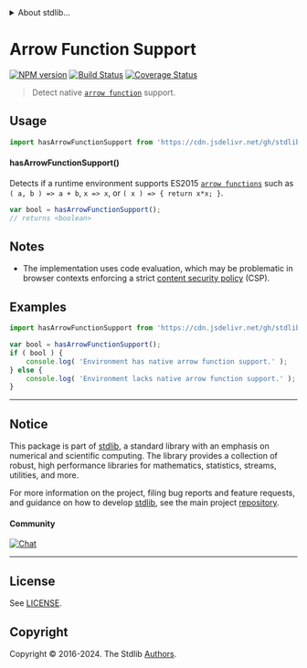 <!--

@license Apache-2.0

Copyright (c) 2021 The Stdlib Authors.

Licensed under the Apache License, Version 2.0 (the "License");
you may not use this file except in compliance with the License.
You may obtain a copy of the License at

   http://www.apache.org/licenses/LICENSE-2.0

Unless required by applicable law or agreed to in writing, software
distributed under the License is distributed on an "AS IS" BASIS,
WITHOUT WARRANTIES OR CONDITIONS OF ANY KIND, either express or implied.
See the License for the specific language governing permissions and
limitations under the License.

-->


<details>
  <summary>
    About stdlib...
  </summary>
  <p>We believe in a future in which the web is a preferred environment for numerical computation. To help realize this future, we've built stdlib. stdlib is a standard library, with an emphasis on numerical and scientific computation, written in JavaScript (and C) for execution in browsers and in Node.js.</p>
  <p>The library is fully decomposable, being architected in such a way that you can swap out and mix and match APIs and functionality to cater to your exact preferences and use cases.</p>
  <p>When you use stdlib, you can be absolutely certain that you are using the most thorough, rigorous, well-written, studied, documented, tested, measured, and high-quality code out there.</p>
  <p>To join us in bringing numerical computing to the web, get started by checking us out on <a href="https://github.com/stdlib-js/stdlib">GitHub</a>, and please consider <a href="https://opencollective.com/stdlib">financially supporting stdlib</a>. We greatly appreciate your continued support!</p>
</details>

# Arrow Function Support

[![NPM version][npm-image]][npm-url] [![Build Status][test-image]][test-url] [![Coverage Status][coverage-image]][coverage-url] <!-- [![dependencies][dependencies-image]][dependencies-url] -->

> Detect native [`arrow function`][mdn-arrow-function] support.



<section class="usage">

## Usage

```javascript
import hasArrowFunctionSupport from 'https://cdn.jsdelivr.net/gh/stdlib-js/assert-has-arrow-function-support@v0.2.0-deno/mod.js';
```

#### hasArrowFunctionSupport()

Detects if a runtime environment supports ES2015 [`arrow functions`][mdn-arrow-function] such as `( a, b ) => a + b`, `x => x`, or `( x ) => { return x*x; }`.

```javascript
var bool = hasArrowFunctionSupport();
// returns <boolean>
```

</section>

<!-- /.usage -->

<section class="notes">

## Notes

-   The implementation uses code evaluation, which may be problematic in browser contexts enforcing a strict [content security policy][mdn-csp] (CSP).

</section>

<!-- /.notes -->

<section class="examples">

## Examples

<!-- eslint no-undef: "error" -->

```javascript
import hasArrowFunctionSupport from 'https://cdn.jsdelivr.net/gh/stdlib-js/assert-has-arrow-function-support@v0.2.0-deno/mod.js';

var bool = hasArrowFunctionSupport();
if ( bool ) {
    console.log( 'Environment has native arrow function support.' );
} else {
    console.log( 'Environment lacks native arrow function support.' );
}
```

</section>

<!-- /.examples -->



<!-- Section for related `stdlib` packages. Do not manually edit this section, as it is automatically populated. -->

<section class="related">

</section>

<!-- /.related -->

<!-- Section for all links. Make sure to keep an empty line after the `section` element and another before the `/section` close. -->


<section class="main-repo" >

* * *

## Notice

This package is part of [stdlib][stdlib], a standard library with an emphasis on numerical and scientific computing. The library provides a collection of robust, high performance libraries for mathematics, statistics, streams, utilities, and more.

For more information on the project, filing bug reports and feature requests, and guidance on how to develop [stdlib][stdlib], see the main project [repository][stdlib].

#### Community

[![Chat][chat-image]][chat-url]

---

## License

See [LICENSE][stdlib-license].


## Copyright

Copyright &copy; 2016-2024. The Stdlib [Authors][stdlib-authors].

</section>

<!-- /.stdlib -->

<!-- Section for all links. Make sure to keep an empty line after the `section` element and another before the `/section` close. -->

<section class="links">

[npm-image]: http://img.shields.io/npm/v/@stdlib/assert-has-arrow-function-support.svg
[npm-url]: https://npmjs.org/package/@stdlib/assert-has-arrow-function-support

[test-image]: https://github.com/stdlib-js/assert-has-arrow-function-support/actions/workflows/test.yml/badge.svg?branch=v0.2.0
[test-url]: https://github.com/stdlib-js/assert-has-arrow-function-support/actions/workflows/test.yml?query=branch:v0.2.0

[coverage-image]: https://img.shields.io/codecov/c/github/stdlib-js/assert-has-arrow-function-support/main.svg
[coverage-url]: https://codecov.io/github/stdlib-js/assert-has-arrow-function-support?branch=main

<!--

[dependencies-image]: https://img.shields.io/david/stdlib-js/assert-has-arrow-function-support.svg
[dependencies-url]: https://david-dm.org/stdlib-js/assert-has-arrow-function-support/main

-->

[chat-image]: https://img.shields.io/gitter/room/stdlib-js/stdlib.svg
[chat-url]: https://app.gitter.im/#/room/#stdlib-js_stdlib:gitter.im

[stdlib]: https://github.com/stdlib-js/stdlib

[stdlib-authors]: https://github.com/stdlib-js/stdlib/graphs/contributors

[cli-section]: https://github.com/stdlib-js/assert-has-arrow-function-support#cli
[cli-url]: https://github.com/stdlib-js/assert-has-arrow-function-support/tree/cli
[@stdlib/assert-has-arrow-function-support]: https://github.com/stdlib-js/assert-has-arrow-function-support/tree/main

[umd]: https://github.com/umdjs/umd
[es-module]: https://developer.mozilla.org/en-US/docs/Web/JavaScript/Guide/Modules

[deno-url]: https://github.com/stdlib-js/assert-has-arrow-function-support/tree/deno
[deno-readme]: https://github.com/stdlib-js/assert-has-arrow-function-support/blob/deno/README.md
[umd-url]: https://github.com/stdlib-js/assert-has-arrow-function-support/tree/umd
[umd-readme]: https://github.com/stdlib-js/assert-has-arrow-function-support/blob/umd/README.md
[esm-url]: https://github.com/stdlib-js/assert-has-arrow-function-support/tree/esm
[esm-readme]: https://github.com/stdlib-js/assert-has-arrow-function-support/blob/esm/README.md
[branches-url]: https://github.com/stdlib-js/assert-has-arrow-function-support/blob/main/branches.md

[stdlib-license]: https://raw.githubusercontent.com/stdlib-js/assert-has-arrow-function-support/main/LICENSE

[mdn-arrow-function]: https://developer.mozilla.org/en-US/docs/Web/JavaScript/Reference/Functions/Arrow_functions

[mdn-csp]: https://developer.mozilla.org/en-US/docs/Web/HTTP/CSP

</section>

<!-- /.links -->
